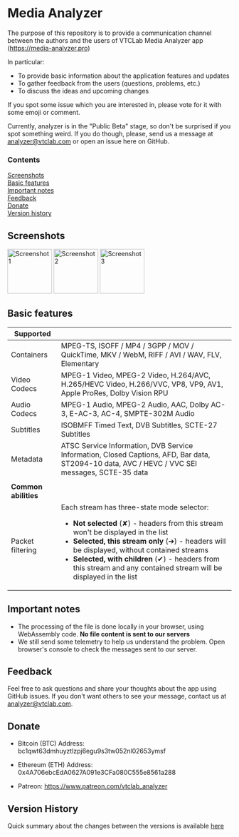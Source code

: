 # Media Analyzer
The purpose of this repository is to provide a communication channel between the authors and the users of VTCLab Media Analyzer app (https://media-analyzer.pro)

In particular:
* To provide basic information about the application features and updates
* To gather feedback from the users (questions, problems, etc.)
* To discuss the ideas and upcoming changes

If you spot some issue which you are interested in, please vote for it with some emoji or comment.

Currently, analyzer is in the "Public Beta" stage, so don't be surprised if you spot something weird. If you do though, please, send us a message at analyzer@vtclab.com or open an issue here on GitHub.

### Contents
 
[Screenshots](#screenshots)     
[Basic features](#basic-features)    
[Important notes](#important-notes)   
[Feedback](#feedback)     
[Donate](#donate)   
[Version history](#version-history)

## Screenshots

<a href="https://github.com/vtclab/analyzer-public/assets/87360808/7b27c42d-8890-4747-88f6-a4d5bc1bb694"><img width="100" alt="Screenshot 1" src="https://github.com/vtclab/analyzer-public/assets/87360808/7b27c42d-8890-4747-88f6-a4d5bc1bb694"></a>
<a href="https://github.com/vtclab/analyzer-public/assets/87360808/b16049ac-4d9a-42f5-bc5b-fa7268c3043c"><img width="100" alt="Screenshot 2" src="https://github.com/vtclab/analyzer-public/assets/87360808/b16049ac-4d9a-42f5-bc5b-fa7268c3043c"></a>
<a href="https://github.com/vtclab/analyzer-public/assets/87360808/4d6bded9-37d9-41d3-8b4f-a5189ecdfa4b"><img width="100" alt="Screenshot 3" src="https://github.com/vtclab/analyzer-public/assets/87360808/4d6bded9-37d9-41d3-8b4f-a5189ecdfa4b"></a>

## Basic features

| **Supported** | |
| --- | --- |
| Containers | MPEG-TS, ISOFF / MP4 / 3GPP / MOV / QuickTime, MKV / WebM, RIFF / AVI / WAV, FLV, Elementary
| Video Codecs | MPEG-1 Video, MPEG-2 Video, H.264/AVC, H.265/HEVC Video, H.266/VVC, VP8, VP9, AV1, Apple ProRes, Dolby Vision RPU
Audio Codecs | MPEG-1 Audio, MPEG-2 Audio, AAC, Dolby AC-3, E-AC-3, AC-4, SMPTE-302M Audio  |
Subtitles | ISOBMFF Timed Text, DVB Subtitles, SCTE-27 Subtitles
Metadata | ATSC Service Information, DVB Service Information, Closed Captions, AFD, Bar data, ST2094-10 data, AVC / HEVC / VVC SEI messages, SCTE-35 data
| | |
| **Common abilities** | |
| Packet filtering | Each stream has three-state mode selector: <ul><li>**Not selected** (✘) - headers from this stream won't be displayed in the list</li><li>**Selected, this stream only** (➔) - headers will be displayed, without contained streams</li><li>**Selected, with children** (✔) - headers from this stream and any contained stream will be displayed in the list</li></ul>

## Important notes
* The processing of the file is done locally in your browser, using WebAssembly code. **No file content is sent to our servers**
* We still send some telemetry to help us understand the problem. Open browser's console to check the messages sent to our server.

## Feedback
Feel free to ask questions and share your thoughts about the app using GitHub issues. If you don't want others to see your message, contact us at analyzer@vtclab.com.

## Donate

* Bitcoin (BTC) Address: bc1qwt63dmhuyztlzpj6egu9s3tw052nl02653ymsf

* Ethereum (ETH) Address: 0x4A706ebcEdA0627A091e3CFa080C555e8561a288

* Patreon: https://www.patreon.com/vtclab_analyzer

## Version History
Quick summary about the changes between the versions is available [here](HISTORY.md)
